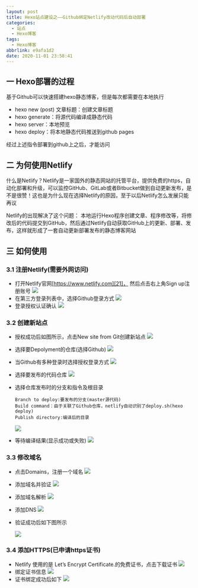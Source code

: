 ```yaml
---
layout: post
title: Hexo站点建设之——Github绑定Netlify改动代码后自动部署
categories:
  - 站点
  - Hexo博客
tags:
  - Hexo博客
abbrlink: e9afa1d2
date: 2020-11-01 23:58:41
---
```

## 一 Hexo部署的过程

基于Github可以快速搭建hexo静态博客，但是每次都需要在本地执行

* hexo new (post) 文章标题：创建文章标题
* hexo generate：将源代码编译成静态代码
* hexo server：本地预览
* hexo deploy：将本地静态代码推送到github pages

经过上述指令部署到github上之后，才能访问

<!--more-->

## 二  为何使用Netlify

 什么是Netlify？Netlify是一家国外的静态网站的托管平台，提供免费的https，自动化部署和升级，可以监控GitHub、GitLab或者Bitbucket做到自动更新发布，是不是很赞！这也是为什么现在选择Netlify的原因，至于以后Netlify怎么发展只能再议 

Netlify的出现解决了这个问题： 本地运行Hexo程序创建文章、程序修改等，将修改后的代码提交到GitHub，然后通过Netlify自动获取GitHub上的更新、部署、发布，这样就形成了一套自动更新部署发布的静态博客网站 

## 三 如何使用

### 3.1 注册Netlify(需要外网访问)

* 打开Netlify官网[https://www.netlify.com][21]， 然后点击右上角Sign up注册账号 
  ![][1]
* 在第三方登录列表中，选择Github登录方式
  ![][2]
* 登录授权认证确认
  ![][3]
  
### 3.2 创建新站点
* 授权成功后如图所示，点击New site from Git创建新站点
  ![][4]
* 选择要Depolyment的仓库(选择Github)
  ![][5]
* 当Github有多种登录时选择授权登录方式
  ![][6]
* 选择要发布的代码仓库
  ![][7]
* 选择仓库发布时的分支和指令及根目录

  ```
  Branch to deploy:要发布的分支(master源代码)
  Build command：由于关联了Github仓库，netlify自动识别了deploy.sh(hexo deploy)
  Publish directory:编译后的目录
  ```
  ![][8]
* 等待编译结果(显示成功或失败)
  ![][9]

### 3.3 修改域名
* 点击Domains，注册一个域名
  ![][10]
* 添加域名并验证
  ![][11]
* 添加域名解析
  ![][12]
* 添加DNS
  ![][13]
* 验证成功后如下图所示

  ![][14]

### 3.4 添加HTTPS(已申请https证书)
* Netlify 使用的是 Let’s Encrypt Certificate.的免费证书，点击下载证书
  ![][15]
* 绑定证书信息
  ![][16]
* 证书绑定成功后如下
  ![][17]


[1]:https://raw.githubusercontent.com/PGzxc/CDN/master/blog-hexo/hexo-netlify-webpage-set.png
[2]:https://raw.githubusercontent.com/PGzxc/CDN/master/blog-hexo/hexo-netlify-github-login.png
[3]:https://raw.githubusercontent.com/PGzxc/CDN/master/blog-hexo/hexo-netlify-github-permission.png
[4]:https://raw.githubusercontent.com/PGzxc/CDN/master/blog-hexo/hexo-netlify-create-new-site.png
[5]:https://raw.githubusercontent.com/PGzxc/CDN/master/blog-hexo/hexo-netlify-delplyment-github.png
[6]:https://raw.githubusercontent.com/PGzxc/CDN/master/blog-hexo/hexo-netify-person-select.png
[7]:https://raw.githubusercontent.com/PGzxc/CDN/master/blog-hexo/hexo-netlify-select-repositories.png
[8]:https://raw.githubusercontent.com/PGzxc/CDN/master/blog-hexo/hexo-netlify-deploy-branch-cmd.png
[9]:https://raw.githubusercontent.com/PGzxc/CDN/master/blog-hexo/hexo-netlify-deploy-success.png
[10]:https://raw.githubusercontent.com/PGzxc/CDN/master/blog-hexo/hexo-netlify-domains-register.png
[11]:https://raw.githubusercontent.com/PGzxc/CDN/master/blog-hexo/hexo-netlify-domain-verify.png
[12]:https://raw.githubusercontent.com/PGzxc/CDN/master/blog-hexo/hexo-netlify-ns-setting.png
[13]:https://raw.githubusercontent.com/PGzxc/CDN/master/blog-hexo/hexo-netlify-dns-modify.png
[14]:https://raw.githubusercontent.com/PGzxc/CDN/master/blog-hexo/hexo-netlify-doman-netliry-dns.png
[15]:https://raw.githubusercontent.com/PGzxc/CDN/master/blog-hexo/hexo-netify-ssl_download.png
[16]:https://raw.githubusercontent.com/PGzxc/CDN/master/blog-hexo/hexo-netify-cetificate-install.png
[17]:https://raw.githubusercontent.com/PGzxc/CDN/master/blog-hexo/hexo-netify-ssl-success.png

[21]:https://www.netlify.com/

